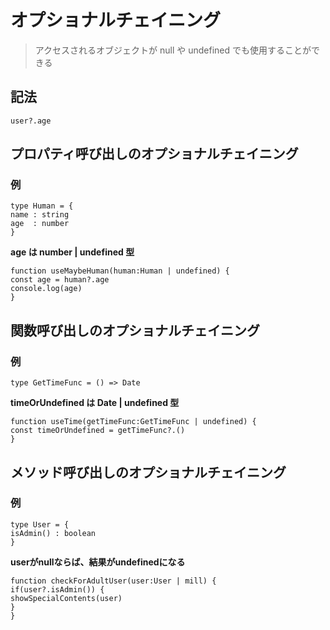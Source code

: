 # オプショナルチェイニング

> アクセスされるオブジェクトが null や undefined でも使用することができる

## 記法

`user?.age`

## プロパティ呼び出しのオプショナルチェイニング
### 例

`type Human = {`  
    `name : string`  
    `age  : number`  
`}`  

**age は number | undefined 型**  

`function useMaybeHuman(human:Human | undefined) {`  
     `const age = human?.age`  
     `console.log(age)`  
`}`  

## 関数呼び出しのオプショナルチェイニング  
### 例

`type GetTimeFunc = () => Date`  

**timeOrUndefined は Date | undefined 型**  

`function useTime(getTimeFunc:GetTimeFunc | undefined) {`  
    `const timeOrUndefined = getTimeFunc?.()`  
`}`  

## メソッド呼び出しのオプショナルチェイニング
### 例

`type User = {`  
    `isAdmin() : boolean`  
`}`  

**userがnullならば、結果がundefinedになる**  

`function checkForAdultUser(user:User | mill) {`  
    `if(user?.isAdmin()) {`  
        `showSpecialContents(user)`      
    `}`  
`}`  